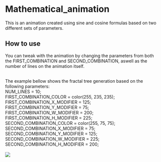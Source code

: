 # Mathematical_animation
This is an animation created using sine and cosine formulas based on two different sets of parameters.

<h2> How to use </h2>
<p>
    You can tweak with the animation by changing the parameters from both the FIRST_COMBINATION and SECOND_COMBINATION, aswell as the number of lines on the animation itself.
</p>

<br>
The example bellow shows the fractal tree generation based on the following parameters:
<br>NUM_LINES = 10;
<br>FIRST_COMBINATION_COLOR = color(255, 235, 235);
<br>FIRST_COMBINATION_X_MODIFIER = 125;
<br>FIRST_COMBINATION_Y_MODIFIER = 75;
<br>FIRST_COMBINATION_W_MODIFIER = 200;
<br>FIRST_COMBINATION_H_MODIFIER = 225;
<br>SECOND_COMBINATION_COLOR = color(255, 75, 75);
<br>SECOND_COMBINATION_X_MODIFIER = 75;
<br>SECOND_COMBINATION_Y_MODIFIER = 125;
<br>SECOND_COMBINATION_W_MODIFIER = 225;
<br>SECOND_COMBINATION_H_MODIFIER = 200;

<br>
<br>
<img src="data/example.gif">
